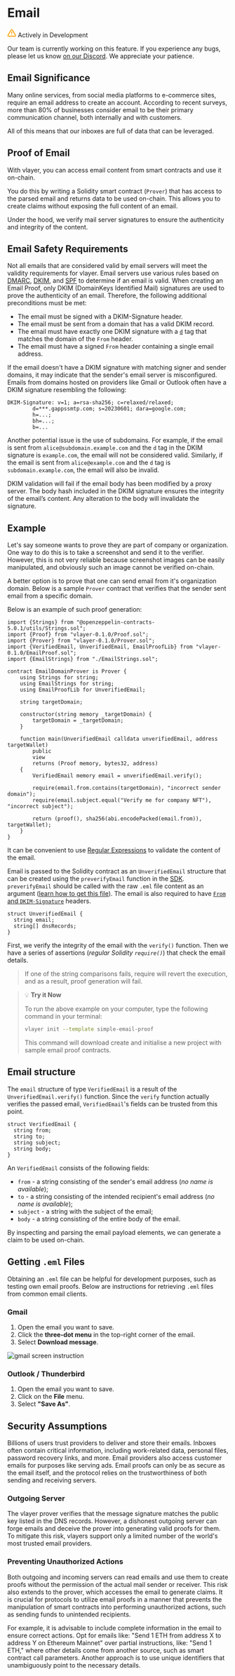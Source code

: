 # Email
<div class="feature-card feature-in-dev">
  <div class="title">
    <svg width="20" height="20" viewBox="0 0 20 20" fill="none" xmlns="http://www.w3.org/2000/svg">
    <path d="M8.57499 3.21665L1.51665 15C1.37113 15.252 1.29413 15.5377 1.29331 15.8288C1.2925 16.1198 1.3679 16.4059 1.51201 16.6588C1.65612 16.9116 1.86392 17.1223 2.11474 17.2699C2.36556 17.4174 2.65065 17.4968 2.94165 17.5H17.0583C17.3493 17.4968 17.6344 17.4174 17.8852 17.2699C18.136 17.1223 18.3439 16.9116 18.488 16.6588C18.6321 16.4059 18.7075 16.1198 18.7067 15.8288C18.7058 15.5377 18.6288 15.252 18.4833 15L11.425 3.21665C11.2764 2.97174 11.0673 2.76925 10.8176 2.62872C10.568 2.48819 10.2864 2.41437 9.99999 2.41437C9.71354 2.41437 9.43193 2.48819 9.18232 2.62872C8.93272 2.76925 8.72355 2.97174 8.57499 3.21665V3.21665Z" stroke="#FCA004" stroke-width="2" stroke-linecap="round" stroke-linejoin="round"/>
    <path d="M10 7.5V10.8333" stroke="#FCA004" stroke-width="2" stroke-linecap="round" stroke-linejoin="round"/>
    <path d="M10 14.1667H10.0083" stroke="#FCA004" stroke-width="2" stroke-linecap="round" stroke-linejoin="round"/>
    </svg>
    Actively in Development
  </div>
  <p>Our team is currently working on this feature. If you experience any bugs, please let us know <a href="https://discord.gg/JS6whdessP" target="_blank">on our Discord</a>. We appreciate your patience. </p>
</div>

## Email Significance
Many online services, from social media platforms to e-commerce sites, require an email address to create an account. According to recent surveys, more than 80% of businesses consider email to be their primary communication channel, both internally and with customers. 

All of this means that our inboxes are full of data that can be leveraged.

## Proof of Email
With vlayer, you can access email content from smart contracts and use it on-chain. 

You do this by writing a Solidity smart contract (`Prover`) that has access to the parsed email and returns data to be used on-chain. This allows you to create claims without exposing the full content of an email.

Under the hood, we verify mail server signatures to ensure the authenticity and integrity of the content.

## Email Safety Requirements

Not all emails that are considered valid by email servers will meet the validity requirements for vlayer.
Email servers use various rules based on [DMARC](https://dmarc.org/), [DKIM](https://datatracker.ietf.org/doc/html/rfc6376), and [SPF](https://datatracker.ietf.org/doc/html/rfc7208) to determine if an email is valid.
When creating an Email Proof, only DKIM (DomainKeys Identified Mail) signatures are used to prove the authenticity of an email. Therefore, the following additional preconditions must be met:

- The email must be signed with a DKIM-Signature header.
- The email must be sent from a domain that has a valid DKIM record.
- The email must have exactly one DKIM signature with a [`d`](https://datatracker.ietf.org/doc/html/rfc6376#section-3.5) tag that matches the domain of the `From` header.
- The email must have a signed `From` header containing a single email address.

If the email doesn't have a DKIM signature with matching signer and sender domains, it may indicate that the sender's email server is misconfigured.
Emails from domains hosted on providers like Gmail or Outlook often have a DKIM signature resembling the following:
```
DKIM-Signature: v=1; a=rsa-sha256; c=relaxed/relaxed;
        d=***.gappssmtp.com; s=20230601; dara=google.com;
        h=...;
        bh=...;
        b=...
```

Another potential issue is the use of subdomains. 
For example, if the email is sent from `alice@subdomain.example.com` and the `d` tag in the DKIM signature is `example.com`, the email will not be considered valid.
Similarly, if the email is sent from `alice@example.com` and the `d` tag is `subdomain.example.com`, the email will also be invalid.

DKIM validation will fail if the email body has been modified by a proxy server. The body hash included in the DKIM signature ensures the integrity of the email’s content. Any alteration to the body will invalidate the signature.

## Example
Let's say someone wants to prove they are part of company or organization. One way to do this is to take a screenshot and send it to the verifier. However, this is not very reliable because screenshot images can be easily manipulated, and obviously such an image cannot be verified on-chain. 

A better option is to prove that one can send email from it's organization domain. Below is a sample `Prover` contract that verifies that the sender sent email from a specific domain.

Below is an example of such proof generation:

```solidity
import {Strings} from "@openzeppelin-contracts-5.0.1/utils/Strings.sol";
import {Proof} from "vlayer-0.1.0/Proof.sol";
import {Prover} from "vlayer-0.1.0/Prover.sol";
import {VerifiedEmail, UnverifiedEmail, EmailProofLib} from "vlayer-0.1.0/EmailProof.sol";
import {EmailStrings} from "./EmailStrings.sol";

contract EmailDomainProver is Prover {
    using Strings for string;
    using EmailStrings for string;
    using EmailProofLib for UnverifiedEmail;

    string targetDomain;

    constructor(string memory _targetDomain) {
        targetDomain = _targetDomain;
    }

    function main(UnverifiedEmail calldata unverifiedEmail, address targetWallet)
        public
        view
        returns (Proof memory, bytes32, address)
    {
        VerifiedEmail memory email = unverifiedEmail.verify();

        require(email.from.contains(targetDomain), "incorrect sender domain");
        require(email.subject.equal("Verify me for company NFT"), "incorrect subject");

        return (proof(), sha256(abi.encodePacked(email.from)), targetWallet);
    }
}
```

It can be convenient to use [Regular Expressions](/features/json-and-regex.md) to validate the content of the email.

Email is passed to the Solidity contract as an `UnverifiedEmail` structure that can be created using the `preverifyEmail` function in the [SDK](../javascript/javascript.md).
`preverifyEmail` should be called with the raw `.eml` file content as an argument ([learn how to get this file](/features/email.html#getting-eml-files)). The email is also required to have [`From` and `DKIM-Signature`](https://datatracker.ietf.org/doc/html/rfc6376) headers.

```solidity
struct UnverifiedEmail {
  string email;
  string[] dnsRecords;
}
```

First, we verify the integrity of the email with the `verify()` function. Then we have a series of assertions (*regular Solidity `require()`*) that check the email details. 

> If one of the string comparisons fails, require will revert the execution, and as a result, proof generation will fail.

> 💡 **Try it Now**
> 
> To run the above example on your computer, type the following command in your terminal:
> 
> ```bash
> vlayer init --template simple-email-proof
> ```
> 
> This command will download create and initialise a new project with sample email proof contracts.

## Email structure
The `email` structure of type `VerifiedEmail` is a result of the `UnverifiedEmail.verify()` function.
Since the `verify` function actually verifies the passed email, `VerifiedEmail`'s fields can be trusted from this point.    

```solidity
struct VerifiedEmail {
  string from;
  string to;
  string subject;
  string body;
}
```
An `VerifiedEmail` consists of the following fields:
- `from` - a string consisting of the sender's email address (*no name is available*);
- `to` - a string consisting of the intended recipient's email address (*no name is available*);
- `subject` - a string with the subject of the email;
- `body` - a string consisting of the entire body of the email.

By inspecting and parsing the email payload elements, we can generate a claim to be used on-chain.

## Getting `.eml` Files
Obtaining an `.eml` file can be helpful for development purposes, such as testing own email proofs. Below are instructions for retrieving `.eml` files from common email clients.

### Gmail
1. Open the email you want to save.
2. Click the **three-dot menu** in the top-right corner of the email.
3. Select **Download message**.

![gmail screen instruction](/static/vlayer-eml-1.gif)

### Outlook / Thunderbird
1. Open the email you want to save.
2. Click on the **File** menu.
3. Select **"Save As"**.

## Security Assumptions
Billions of users trust providers to deliver and store their emails. Inboxes often contain critical information, including work-related data, personal files, password recovery links, and more. Email providers also access customer emails for purposes like serving ads. Email proofs can only be as secure as the email itself, and the protocol relies on the trustworthiness of both sending and receiving servers.

### Outgoing Server
The vlayer prover verifies that the message signature matches the public key listed in the DNS records. However, a dishonest outgoing server can forge emails and deceive the prover into generating valid proofs for them. To mitigate this risk, vlayers support only a limited number of the world's most trusted email providers.

### Preventing Unauthorized Actions
Both outgoing and incoming servers can read emails and use them to create proofs without the permission of the actual mail sender or receiver. This risk also extends to the prover, which accesses the email to generate claims. It is crucial for protocols to utilize email proofs in a manner that prevents the manipulation of smart contracts into performing unauthorized actions, such as sending funds to unintended recipients.

For example, it is advisable to include complete information in the email to ensure correct actions. Opt for emails like: "Send 1 ETH from address X to address Y on Ethereum Mainnet" over partial instructions, like: "Send 1 ETH," where other details come from another source, such as smart contract call parameters. Another approach is to use unique identifiers that unambiguously point to the necessary details.
